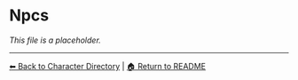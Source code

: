 # Npcs

_This file is a placeholder._

---

[⬅ Back to Character Directory](../characters/character-directory.md) | [🏠 Return to README](../README.md)
